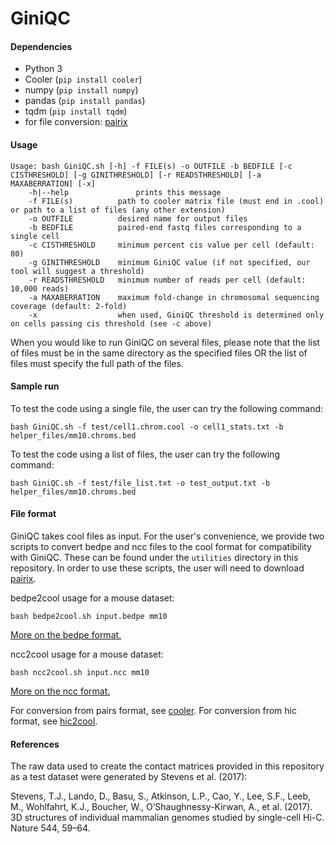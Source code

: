 # GiniQC

#### Dependencies

- Python 3
- Cooler (`pip install cooler`)
- numpy (`pip install numpy`)
- pandas (`pip install pandas`)
- tqdm (`pip install tqdm`)
- for file conversion: [pairix](https://github.com/4dn-dcic/pairix)

#### Usage

```
Usage: bash GiniQC.sh [-h] -f FILE(s) -o OUTFILE -b BEDFILE [-c CISTHRESHOLD] [-g GINITHRESHOLD] [-r READSTHRESHOLD] [-a MAXABERRATION] [-x]
	-h|--help				prints this message
	-f FILE(s)			path to cooler matrix file (must end in .cool) or path to a list of files (any other extension)
	-o OUTFILE			desired name for output files
	-b BEDFILE			paired-end fastq files corresponding to a single cell
	-c CISTHRESHOLD		minimum percent cis value per cell (default: 80)
	-g GINITHRESHOLD	minimum GiniQC value (if not specified, our tool will suggest a threshold)
	-r READSTHRESHOLD 	minimum number of reads per cell (default: 10,000 reads)
	-a MAXABERRATION 	maximum fold-change in chromosomal sequencing coverage (default: 2-fold)
	-x					when used, GiniQC threshold is determined only on cells passing cis threshold (see -c above)
```

When you would like to run GiniQC on several files, please note that the list of files must be in the same directory as the specified files OR the list of files must specify the full path of the files.

#### Sample run

To test the code using a single file, the user can try the following command:
```
bash GiniQC.sh -f test/cell1.chrom.cool -o cell1_stats.txt -b helper_files/mm10.chroms.bed
```

To test the code using a list of files, the user can try the following command:
```
bash GiniQC.sh -f test/file_list.txt -o test_output.txt -b helper_files/mm10.chroms.bed
```

#### File format

GiniQC takes cool files as input. For the user's convenience, we provide two scripts to convert bedpe and ncc files to the cool format for compatibility with GiniQC. These can be found under the `utilities` directory in this repository. In order to use these scripts, the user will need to download [pairix](https://github.com/4dn-dcic/pairix).

bedpe2cool usage for a mouse dataset:
```
bash bedpe2cool.sh input.bedpe mm10
```
[More on the bedpe format.](https://bedtools.readthedocs.io/en/latest/content/general-usage.html)

ncc2cool usage for a mouse dataset:
```
bash ncc2cool.sh input.ncc mm10
```
[More on the ncc format.](https://github.com/tjs23/nuc_processing/wiki/NCC-data-format)

For conversion from pairs format, see [cooler](https://github.com/mirnylab/cooler).
For conversion from hic format, see [hic2cool](https://github.com/4dn-dcic/hic2cool).

#### References

The raw data used to create the contact matrices provided in this repository as a test dataset were generated by Stevens <it>et al.</it> (2017):

Stevens, T.J., Lando, D., Basu, S., Atkinson, L.P., Cao, Y., Lee, S.F., Leeb, M., Wohlfahrt, K.J., Boucher, W., O’Shaughnessy-Kirwan, A., et al. (2017). 3D structures of individual mammalian genomes studied by single-cell Hi-C. Nature 544, 59–64.
